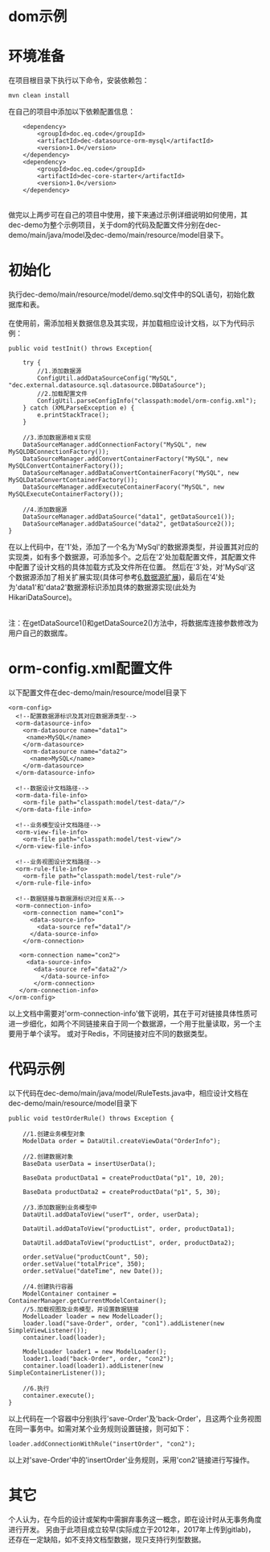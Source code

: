 # dom示例

环境准备
===
在项目根目录下执行以下命令，安装依赖包：<br>
```
mvn clean install
```

在自己的项目中添加以下依赖配置信息：<br>
```
    <dependency>
        <groupId>doc.eq.code</groupId>
        <artifactId>dec-datasource-orm-mysql</artifactId>
        <version>1.0</version>
    </dependency>
    <dependency>
        <groupId>doc.eq.code</groupId>
        <artifactId>dec-core-starter</artifactId>
        <version>1.0</version>
    </dependency>
```
<br>
做完以上两步可在自己的项目中使用，接下来通过示例详细说明如何使用，其dec-demo为整个示例项目，关于dom的代码及配置文件分别在dec-demo/main/java/model及dec-demo/main/resource/model目录下。

初始化
===
执行dec-demo/main/resource/model/demo.sql文件中的SQL语句，初始化数据库和表。<br><br>
在使用前，需添加相关数据信息及其实现，并加载相应设计文档，以下为代码示例：
```
public void testInit() throws Exception{

    try {
        //1.添加数据源
        ConfigUtil.addDataSourceConfig("MySQL", "dec.external.datasource.sql.datasource.DBDataSource");
        //2.加载配置文件
        ConfigUtil.parseConfigInfo("classpath:model/orm-config.xml");
    } catch (XMLParseException e) {
        e.printStackTrace();
    }

    //3.添加数据源相关实现
    DataSourceManager.addConnectionFactory("MySQL", new MySQLDBConnectionFactory());
    DataSourceManager.addConvertContainerFactory("MySQL", new MySQLConvertContainerFactory());
    DataSourceManager.addDataConvertContainerFacory("MySQL", new MySQLDataConvertContainerFactory());
    DataSourceManager.addExecuteContainerFacory("MySQL", new MySQLExecuteContainerFactory());

    //4.添加数据源
    DataSourceManager.addDataSource("data1", getDataSource1());
    DataSourceManager.addDataSource("data2", getDataSource2());
}
```
在以上代码中，在'1'处，添加了一个名为'MySql'的数据源类型，并设置其对应的实现类，如有多个数据源，可添加多个。之后在'2'处加载配置文件，其配置文件中配置了设计文档的具体加载方式及文件所在位置。
然后在'3'处，对'MySql'这个数据源添加了相关扩展实现(具体可参考[6.数据源扩展](dom-datasource.md))，最后在'4'处为'data1'和'data2'数据源标识添加具体的数据源实现(此处为HikariDataSource)。<br><br>

注：在getDataSource1()和getDataSource2()方法中，将数据库连接参数修改为用户自己的数据库。<br>


orm-config.xml配置文件
===
以下配置文件在dec-demo/main/resource/model目录下
```
<orm-config>
  <!--配置数据源标识及其对应数据源类型-->
  <orm-datasource-info>
    <orm-datasource name="data1">
     <name>MySQL</name>
    </orm-datasource>
    <orm-datasource name="data2">
      <name>MySQL</name>
    </orm-datasource>		
  </orm-datasource-info>

  <!--数据设计文档路径-->
  <orm-data-file-info>
    <orm-file path="classpath:model/test-data/"/>
  </orm-data-file-info>

  <!--业务模型设计文档路径-->
  <orm-view-file-info>
    <orm-file path="classpath:model/test-view"/>
  </orm-view-file-info>

  <!--业务视图设计文档路径-->
  <orm-rule-file-info>
    <orm-file path="classpath:model/test-rule"/>
  </orm-rule-file-info>

  <!--数据链接与数据源标识对应关系-->
  <orm-connection-info>
    <orm-connection name="con1">
      <data-source-info>
        <data-source ref="data1"/>
      </data-source-info>
    </orm-connection>

   <orm-connection name="con2">
     <data-source-info>
       <data-source ref="data2"/>
         </data-source-info>
       </orm-connection>
   </orm-connection-info>
</orm-config>
```
以上文档中需要对'orm-connection-info'做下说明，其在于可对链接具体性质可进一步细化，如两个不同链接来自于同一个数据源，一个用于批量读取，另一个主要用于单个读写。
或对于Redis，不同链接对应不同的数据类型。

代码示例
===
以下代码在dec-demo/main/java/model/RuleTests.java中，相应设计文档在dec-demo/main/resource/model目录下
```
public void testOrderRule() throws Exception {

    //1.创建业务模型对象
    ModelData order = DataUtil.createViewData("OrderInfo");

    //2.创建数据对象
    BaseData userData = insertUserData();

    BaseData productData1 = createProductData("p1", 10, 20);

    BaseData productData2 = createProductData("p1", 5, 30);

    //3.添加数据到业务模型中
    DataUtil.addDataToView("userT", order, userData);

    DataUtil.addDataToView("productList", order, productData1);

    DataUtil.addDataToView("productList", order, productData2);

    order.setValue("productCount", 50);
    order.setValue("totalPrice", 350);
    order.setValue("dateTime", new Date());

    //4.创建执行容器
    ModelContainer container = ContainerManager.getCurrentModelContainer();
    //5.加载视图及业务模型，并设置数据链接
    ModelLoader loader = new ModelLoader();
    loader.load("save-Order", order, "con1").addListener(new SimpleViewListener());
    container.load(loader);

    ModelLoader loader1 = new ModelLoader();
    loader1.load("back-Order", order, "con2");
    container.load(loader1).addListener(new SimpleContainerListener());

    //6.执行
    container.execute();
}
```
以上代码在一个容器中分别执行'save-Order'及'back-Order'，且这两个业务视图在同一事务中。如需对某个业务规则设置链接，则可如下：
```
loader.addConnectionWithRule("insertOrder", "con2");
```
以上对'save-Order'中的'insertOrder'业务规则，采用'con2'链接进行写操作。

其它
===
个人认为，在今后的设计或架构中需摒弃事务这一概念，即在设计时从无事务角度进行开发。
另由于此项目成立较早(实际成立于2012年，2017年上传到gitlab)，还存在一定缺陷，如不支持文档型数据，现只支持行列型数据。
